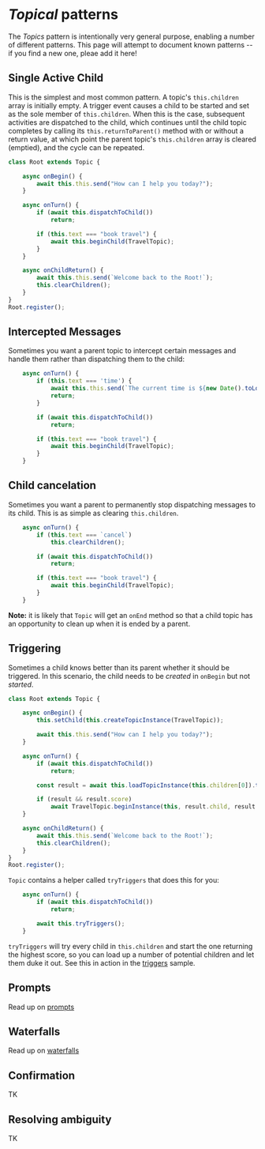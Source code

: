 # *Topical* patterns

The *Topics* pattern is intentionally very general purpose, enabling a number of different patterns. This page will attempt to document known patterns -- if you find a new one, pleae add it here!

## Single Active Child

This is the simplest and most common pattern. A topic's `this.children` array is initially empty. A trigger event causes a child to be started and set as the sole member of `this.children`. When this is the case, subsequent activities are dispatched to the child, which continues until the child topic completes by calling its `this.returnToParent()` method with or without a return value, at which point the parent topic's `this.children` array is cleared (emptied), and the cycle can be repeated.

```ts
class Root extends Topic {

    async onBegin() {
        await this.this.send("How can I help you today?");
    }

    async onTurn() {
        if (await this.dispatchToChild())
            return;

        if (this.text === "book travel") {
            await this.beginChild(TravelTopic);
        }
    }

    async onChildReturn() {
        await this.this.send(`Welcome back to the Root!`);
        this.clearChildren();
    }
}
Root.register();
```

## Intercepted Messages

Sometimes you want a parent topic to intercept certain messages and handle them rather than dispatching them to the child:
```ts
    async onTurn() {
        if (this.text === 'time') {
            await this.this.send(`The current time is ${new Date().toLocaleTimeString()}.`);
            return;
        }

        if (await this.dispatchToChild())
            return;

        if (this.text === "book travel") {
            await this.beginChild(TravelTopic);
        }
    }
```

## Child cancelation

Sometimes you want a parent to permanently stop dispatching messages to its child. This is as simple as clearing `this.children`.

```ts
    async onTurn() {
        if (this.text === `cancel`)
            this.clearChildren();

        if (await this.dispatchToChild())
            return;

        if (this.text === "book travel") {
            await this.beginChild(TravelTopic);
        }
    }
```

**Note:** it is likely that `Topic` will get an `onEnd` method so that a child topic has an opportunity to clean up when it is ended by a parent.

## Triggering

Sometimes a child knows better than its parent whether it should be triggered. In this scenario, the child needs to be *created* in `onBegin` but not *started*.

```ts
class Root extends Topic {

    async onBegin() {
        this.setChild(this.createTopicInstance(TravelTopic));

        await this.this.send("How can I help you today?");
    }

    async onTurn() {
        if (await this.dispatchToChild())
            return;

        const result = await this.loadTopicInstance(this.children[0]).trigger();

        if (result && result.score)
            await TravelTopic.beginInstance(this, result.child, result.beginArgs);
    }

    async onChildReturn() {
        await this.this.send(`Welcome back to the Root!`);
        this.clearChildren();
    }
}
Root.register();
```
`Topic` contains a helper called `tryTriggers` that does this for you:
```ts
    async onTurn() {
        if (await this.dispatchToChild())
            return;

        await this.tryTriggers();
    }
```
`tryTriggers` will try every child in `this.children` and start the one returning the highest score, so you can load up a number of potential children and let them duke it out. See this in action in the [triggers](../samples/triggers.ts) sample.

## Prompts

Read up on [prompts](./prompts.md)

## Waterfalls

Read up on [waterfalls](./waterfalls.md)

## Confirmation

TK

## Resolving ambiguity

TK

